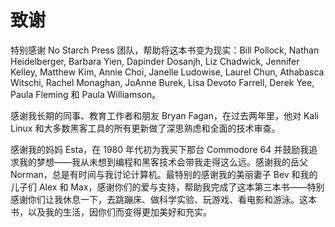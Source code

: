 # 致谢

特别感谢 No Starch Press 团队，帮助将这本书变为现实：Bill Pollock, Nathan Heidelberger, Barbara Yien, Dapinder Dosanjh, Liz Chadwick, Jennifer Kelley, Matthew Kim, Annie Choi, Janelle Ludowise, Laurel Chun, Athabasca Witschi, Rachel Monaghan, JoAnne Burek, Lisa Devoto Farrell, Derek Yee, Paula Fleming 和 Paula Williamson。

感谢我长期的同事、教育工作者和朋友 Bryan Fagan，在过去两年里，他对 Kali Linux 和大多数黑客工具的所有更新做了深思熟虑和全面的技术审查。

感谢我的妈妈 Esta，在 1980 年代初为我买下那台 Commodore 64 并鼓励我追求我的梦想——我从未想到编程和黑客技术会带我走得这么远。感谢我的岳父 Norman，总是有时间与我讨论计算机。最特别的感谢我的美丽妻子 Bev 和我的儿子们 Alex 和 Max，感谢你们的爱与支持，帮助我完成了这本第三本书——特别感谢你们让我休息一下，去跳蹦床、做科学实验、玩游戏、看电影和游泳。这本书，以及我的生活，因你们而变得更加美好和充实。
